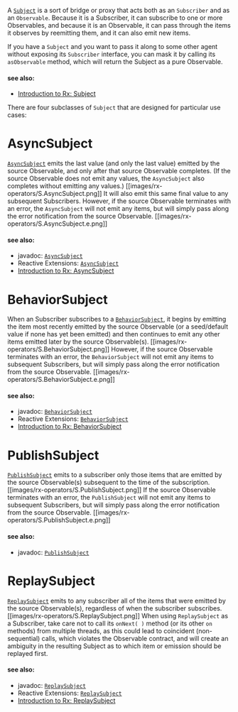 A <a href="http://netflix.github.io/RxJava/javadoc/rx/subjects/Subject.html">`Subject`</a> is a sort of bridge or proxy that acts both as an `Subscriber` and as an `Observable`. Because it is a Subscriber, it can subscribe to one or more Observables, and because it is an Observable, it can pass through the items it observes by reemitting them, and it can also emit new items.

If you have a `Subject` and you want to pass it along to some other agent without exposing its `Subscriber` interface, you can mask it by calling its `asObservable` method, which will return the Subject as a pure Observable.

#### see also:
* <a href="http://www.introtorx.com/Content/v1.0.10621.0/02_KeyTypes.html#Subject">Introduction to Rx: Subject</a>

There are four subclasses of ``Subject`` that are designed for particular use cases:
# AsyncSubject
<a href="http://netflix.github.io/RxJava/javadoc/rx/subjects/AsyncSubject.html">`AsyncSubject`</a> emits the last value (and only the last value) emitted by the source Observable, and only after that source Observable completes. (If the source Observable does not emit any values, the `AsyncSubject` also completes without emitting any values.)
[[images/rx-operators/S.AsyncSubject.png]]
It will also emit this same final value to any subsequent Subscribers. However, if the source Observable terminates with an error, the `AsyncSubject` will not emit any items, but will simply pass along the error notification from the source Observable.
[[images/rx-operators/S.AsyncSubject.e.png]]

#### see also:
* javadoc: <a href="http://netflix.github.io/RxJava/javadoc/rx/subjects/AsyncSubject.html">`AsyncSubject`</a>
* Reactive Extensions: <a href="http://msdn.microsoft.com/en-us/library/hh229363(v=vs.103).aspx">`AsyncSubject`</a>
* <a href="http://www.introtorx.com/Content/v1.0.10621.0/02_KeyTypes.html#AsyncSubject">Introduction to Rx: AsyncSubject</a>

# BehaviorSubject
When an Subscriber subscribes to a <a href="http://netflix.github.io/RxJava/javadoc/rx/subjects/BehaviorSubject.html">`BehaviorSubject`</a>, it begins by emitting the item most recently emitted by the source Observable (or a seed/default value if none has yet been emitted) and then continues to emit any other items emitted later by the source Observable(s).
[[images/rx-operators/S.BehaviorSubject.png]]
However, if the source Observable terminates with an error, the `BehaviorSubject` will not emit any items to subsequent Subscribers, but will simply pass along the error notification from the source Observable.
[[images/rx-operators/S.BehaviorSubject.e.png]]

#### see also:
* javadoc: <a href="http://netflix.github.io/RxJava/javadoc/rx/subjects/BehaviorSubject.html">`BehaviorSubject`</a>
* Reactive Extensions: <a href="http://msdn.microsoft.com/en-us/library/hh211949(v=vs.103).aspx">`BehaviorSubject`</a>
* <a href="http://www.introtorx.com/Content/v1.0.10621.0/02_KeyTypes.html#BehaviorSubject">Introduction to Rx: BehaviorSubject</a>

# PublishSubject
<a href="http://netflix.github.io/RxJava/javadoc/rx/subjects/PublishSubject.html">``PublishSubject``</a> emits to a subscriber only those items that are emitted by the source Observable(s) subsequent to the time of the subscription.
[[images/rx-operators/S.PublishSubject.png]]
If the source Observable terminates with an error, the `PublishSubject` will not emit any items to subsequent Subscribers, but will simply pass along the error notification from the source Observable.
[[images/rx-operators/S.PublishSubject.e.png]]

#### see also:
* javadoc: <a href="http://netflix.github.io/RxJava/javadoc/rx/subjects/PublishSubject.html">`PublishSubject`</a>


# ReplaySubject
<a href="http://netflix.github.io/RxJava/javadoc/rx/subjects/ReplaySubject.html">``ReplaySubject``</a> emits to any subscriber all of the items that were emitted by the source Observable(s), regardless of when the subscriber subscribes.
[[images/rx-operators/S.ReplaySubject.png]]
When using ``ReplaySubject`` as a Subscriber, take care not to call its ``onNext( )`` method (or its other ``on`` methods) from multiple threads, as this could lead to coincident (non-sequential) calls, which violates the Observable contract, and will create an ambiguity in the resulting Subject as to which item or emission should be replayed first.

#### see also:
* javadoc: <a href="http://netflix.github.io/RxJava/javadoc/rx/subjects/ReplaySubject.html">`ReplaySubject`</a>
* Reactive Extensions: <a href="http://msdn.microsoft.com/en-us/library/hh211810(v=vs.103).aspx">`ReplaySubject`</a>
* <a href="http://www.introtorx.com/Content/v1.0.10621.0/02_KeyTypes.html#ReplaySubject">Introduction to Rx: ReplaySubject</a>